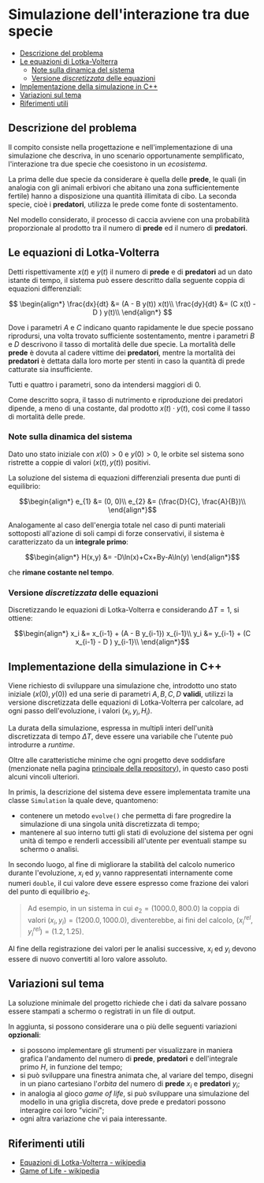 <!-- omit in toc -->
# Simulazione dell'interazione tra due specie

- [Descrizione del problema](#descrizione-del-problema)
- [Le equazioni di Lotka-Volterra](#le-equazioni-di-lotka-volterra)
  - [Note sulla dinamica del sistema](#note-sulla-dinamica-del-sistema)
  - [Versione _discretizzata_ delle equazioni](#versione-discretizzata-delle-equazioni)
- [Implementazione della simulazione in C++](#implementazione-della-simulazione-in-c)
- [Variazioni sul tema](#variazioni-sul-tema)
- [Riferimenti utili](#riferimenti-utili)

## Descrizione del problema

Il compito consiste nella progettazione e nell'implementazione di una
simulazione che descriva, in uno scenario opportunamente semplificato,
l'interazione tra due specie che coesistono in un _ecosistema_.

La prima delle due specie da considerare è quella delle **prede**, le quali (in
analogia con gli animali erbivori che abitano una zona sufficientemente fertile)
hanno a disposizione una quantità illimitata di cibo. La seconda specie, cioè i
**predatori**, utilizza le prede come fonte di sostentamento.

Nel modello considerato, il processo di caccia avviene con una probabilità
proporzionale al prodotto tra il numero di **prede** ed il numero di
**predatori**.

## Le equazioni di Lotka-Volterra

Detti rispettivamente $x(t)$ e $y(t)$ il numero di **prede** e di **predatori**
ad un dato istante di tempo, il sistema può essere descritto dalla seguente
coppia di equazioni differenziali:

$$
\begin{align*}
\frac{dx}{dt} &= (A - B y(t)) x(t)\\
\frac{dy}{dt} &= (C x(t) - D ) y(t)\\
\end{align*}
$$

Dove i parametri $A$ e $C$ indicano quanto rapidamente le due specie possano
riprodursi, una volta trovato sufficiente sostentamento, mentre i parametri $B$
e $D$ descrivono il tasso di mortalità delle due specie. La mortalità delle
**prede** è dovuta al cadere vittime dei **predatori**, mentre la mortalità dei
**predatori** è dettata dalla loro morte per stenti in caso la quantità di prede
catturate sia insufficiente.

Tutti e quattro i parametri, sono da intendersi maggiori di 0.

Come descritto sopra, il tasso di nutrimento e riproduzione dei predatori
dipende, a meno di una costante, dal prodotto $x(t) \cdot y(t)$, così come il
tasso di mortalità delle prede.

### Note sulla dinamica del sistema

Dato uno stato iniziale con $x(0) > 0$ e $y(0) > 0$, le orbite sel sistema sono
ristrette a coppie di valori $(x(t), y(t))$ positivi.

La soluzione del sistema di equazioni differenziali presenta due punti di
equilibrio:

$$\begin{align*}
e_{1} &= (0, 0)\\
e_{2} &= (\frac{D}{C}, \frac{A}{B})\\
\end{align*}$$

Analogamente al caso dell'energia totale nel caso di punti materiali sottoposti
all'azione di soli campi di forze conservativi, il sistema è caratterizzato da
un **integrale primo**:

$$\begin{align*}
H(x,y) &= -D\ln(x)+Cx+By-A\ln(y)
\end{align*}$$

che **rimane costante nel tempo**.

### Versione _discretizzata_ delle equazioni

Discretizzando le equazioni di Lotka-Volterra e considerando
$\Delta T = 1$, si ottiene:

$$\begin{align*}
x_i &= x_{i-1} + (A - B  y_{i-1}) x_{i-1}\\
y_i &= y_{i-1} + (C x_{i-1} - D ) y_{i-1}\\
\end{align*}$$

## Implementazione della simulazione in C++

Viene richiesto di sviluppare una simulazione che, introdotto uno stato
iniziale $(x(0), y(0))$ ed una serie di parametri $A, B, C, D$ **validi**,
utilizzi la versione discretizzata delle equazioni di Lotka-Volterra per
calcolare, ad ogni passo dell'evoluzione, i valori $(x_i, y_i, H_i)$.

La durata della simulazione, espressa in multipli interi dell'unità
discretizzata di tempo $\Delta T$, deve essere una variabile che l'utente può
introdurre a _runtime_.

Oltre alle caratteristiche minime che ogni progetto deve soddisfare (menzionate
nella pagina [principale della repository](README.md)), in questo caso posti alcuni vincoli ulteriori.

In primis, la descrizione del sistema deve essere implementata tramite una
classe `Simulation` la quale deve, quantomeno:
- contenere un metodo `evolve()` che permetta di fare progredire la
  simulazione di una singola unità discretizzata di tempo;
- mantenere al suo interno tutti gli stati di evoluzione del sistema per ogni
  unità di tempo e renderli accessibili all'utente per eventuali stampe su
  schermo o analisi.

In secondo luogo, al fine di migliorare la stabilità del calcolo numerico
durante l'evoluzione, $x_i$ ed $y_i$ vanno rappresentati internamente come
numeri `double`, il cui valore deve essere espresso come frazione dei valori del
punto di equilibrio $e_{2}$.

> Ad esempio, in un sistema in cui $e_{2} = (1000.0, 800.0)$ la coppia di
> valori $(x_i, y_i) = (1200.0, 1000.0)$, diventerebbe, ai fini del calcolo,
> $(x_i^{rel}, y_i^{rel}) = (1.2, 1.25)$.

Al fine della registrazione dei valori per le analisi successive, $x_i$ ed $y_i$
devono essere di nuovo convertiti al loro valore assoluto.

## Variazioni sul tema

La soluzione minimale del progetto richiede che i dati da salvare possano
essere stampati a schermo o registrati in un file di output.

In aggiunta, si possono considerare una o più delle seguenti variazioni
**opzionali**:

- si possono implementare gli strumenti per visualizzare in maniera grafica
  l'andamento del numero di **prede**, **predatori** e dell'integrale primo $H$,
  in funzione del tempo;
- si può sviluppare una finestra animata che, al variare del tempo, disegni in
  un piano cartesiano l'_orbita_ del numero di **prede** $x_i$ e **predatori**
  $y_i$;
- in analogia al gioco _game of life_, si può sviluppare una simulazione del
  modello in una griglia discreta, dove prede e predatori possono interagire coi
  loro "vicini";
- ogni altra variazione che vi paia interessante.

## Riferimenti utili

- [Equazioni di Lotka-Volterra - wikipedia](https://it.wikipedia.org/wiki/Equazioni_di_Lotka-Volterra)
- [Game of Life - wikipedia](https://it.wikipedia.org/wiki/Gioco_della_vita)